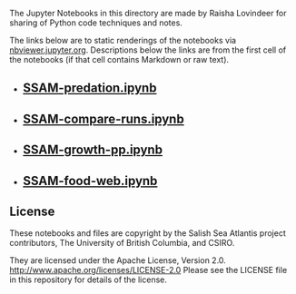 The Jupyter Notebooks in this directory are made by
Raisha Lovindeer for sharing of Python code techniques
and notes.

The links below are to static renderings of the notebooks via
[nbviewer.jupyter.org](https://nbviewer.jupyter.org/).
Descriptions below the links are from the first cell of the notebooks
(if that cell contains Markdown or raw text).

* ## [SSAM-predation.ipynb](https://nbviewer.jupyter.org/github/SS-Atlantis/analysis-raisha/blob/main/notebooks/SSAM-predation.ipynb)  
    
* ## [SSAM-compare-runs.ipynb](https://nbviewer.jupyter.org/github/SS-Atlantis/analysis-raisha/blob/main/notebooks/SSAM-compare-runs.ipynb)  
    
* ## [SSAM-growth-pp.ipynb](https://nbviewer.jupyter.org/github/SS-Atlantis/analysis-raisha/blob/main/notebooks/SSAM-growth-pp.ipynb)  
    
* ## [SSAM-food-web.ipynb](https://nbviewer.jupyter.org/github/SS-Atlantis/analysis-raisha/blob/main/notebooks/SSAM-food-web.ipynb)  
    

## License

These notebooks and files are copyright by the
Salish Sea Atlantis project contributors,
The University of British Columbia,
and CSIRO.

They are licensed under the Apache License, Version 2.0.
http://www.apache.org/licenses/LICENSE-2.0
Please see the LICENSE file in this repository for details of the license.
